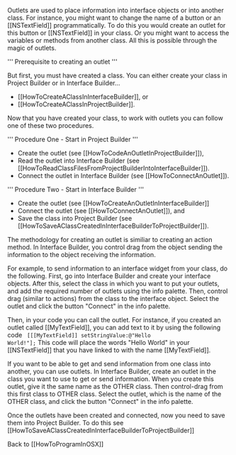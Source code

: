 Outlets are used to place information into interface objects or into another class. For instance, you might want to change the name of a button or an [[NSTextField]] programmatically.  To do this you would create an outlet for this button or [[NSTextField]] in your class.  Or you might want to access the variables or methods from another class.  All this is possible through the magic of outlets.

''' Prerequisite to creating an outlet '''

But first, you must have created a class.  You can either create your class in Project Builder or in Interface Builder...

* [[HowToCreateAClassInInterfaceBuilder]], or
*  [[HowToCreateAClassInProjectBuilder]].


Now that you have created your class, to work with outlets you can follow one of these two procedures.  

''' Procedure One - Start in Project Builder '''

* Create the outlet (see [[HowToCodeAnOutletInProjectBuilder]]),
* Read the outlet into Interface Builder (see [[HowToReadClassFilesFromProjectBuilderIntoInterfaceBuilder]]).
* Connect the outlet in Interface Builder (see [[HowToConnectAnOutlet]]).


''' Procedure Two - Start in Interface Builder '''

* Create the outlet (see [[HowToCreateAnOutletInInterfaceBuilder]]
* Connect the outlet (see [[HowToConnectAnOutlet]]), and
* Save the class into Project Builder (see [[HowToSaveAClassCreatedInInterfaceBuilderToProjectBuilder]]).


The methodology for creating an outlet is similiar to creating an action method.   In Interface Builder, you control drag from the object sending the information to the object receiving the information.

For example, to send information to an interface widget from your class, do the following.   First, go into Interface Builder and create your interface objects.  After this, select the class in which you want to put your outlets, and add the required number of outlets using the info palette. Then, control drag (similar to actions) from the class to the interface object.  Select the outlet and click the button "Connect" in the info palette. 

Then, in your code you can call the outlet.  For instance, if you created an outlet called [[MyTextField]], you can add text to it by using the following code
<code> [[[MyTextField]] setStringValue:@"Hello World!"];</code>
This code will place the words "Hello World" in your [[NSTextField]] that you have linked to with the name [[MyTextField]].

If you want to be able to get and send information from one class into another, you can use outlets.  In Interface Builder, create an outlet in the class you want to use to get or send information.  When you create this outlet, give it the same name as the OTHER class.  Then control-drag from this first class to OTHER class.  Select the outlet, which is the name of the OTHER class, and click the button "Connect" in the info palette.

Once the outlets have been created and connected, now you need to save them into Project Builder.  To do this see [[HowToSaveAClassCreatedInInterfaceBuilderToProjectBuilder]]

Back to [[HowToProgramInOSX]]